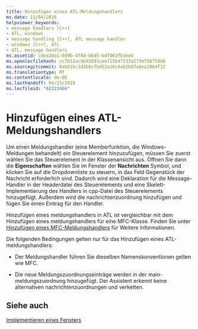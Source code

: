 ```yaml
---
title: Hinzufügen eines ATL-Meldungshandlers
ms.date: 11/04/2016
helpviewer_keywords:
- message handlers [C++]
- ATL, windows
- message handling [C++], ATL message handler
- windows [C++], ATL
- ATL, message handlers
ms.assetid: cdea38a1-0d9b-4f8d-bbd5-b4f063fb3eeb
ms.openlocfilehash: cc7631ac9e02891cee725b47133a273e756759d6
ms.sourcegitcommit: 0ab61bc3d2b6cfbd52a16c6ab2b97a8ea1864f12
ms.translationtype: MT
ms.contentlocale: de-DE
ms.lasthandoff: 04/23/2019
ms.locfileid: "62223466"
---
```

# <a name="adding-an-atl-message-handler"></a>Hinzufügen eines ATL-Meldungshandlers

Um einen Meldungshandler (eine Memberfunktion, die Windows-Meldungen behandelt) ein Steuerelement hinzuzufügen, müssen Sie zuerst wählen Sie das Steuerelement in der Klassenansicht aus. Öffnen Sie dann die **Eigenschaften** wählen Sie im Fenster der **Nachrichten** Symbol, und klicken Sie auf die Dropdownliste zu steuern, in das Feld Gegenstück der Nachricht erforderlich sind. Dadurch wird eine Deklaration für die Message-Handler in der Headerdatei des Steuerelements und eine Skelett-Implementierung des Handlers in cpp-Datei des Steuerelements hinzugefügt. Außerdem wird die nachrichtenzuordnung hinzufügen und fügen Sie einen Eintrag für den Handler.

Hinzufügen eines meldungshandlers in ATL ist vergleichbar mit dem Hinzufügen eines meldungshandlers für eine MFC-Klasse. Finden Sie unter [Hinzufügen eines MFC-Meldungshandlers](../mfc/reference/adding-an-mfc-message-handler.md) für Weitere Informationen.

Die folgenden Bedingungen gelten nur für das Hinzufügen eines ATL-meldungshandlers:

- Der Meldungshandler führen Sie dieselben Namenskonventionen gelten wie MFC.

- Die neue Meldungszuordnungseinträge werden in der main-meldungszuordnung hinzugefügt. Der Assistent erkennt keine alternativen nachrichtenzuordnungen und verketten.

## <a name="see-also"></a>Siehe auch

[Implementieren eines Fensters](../atl/implementing-a-window.md)
